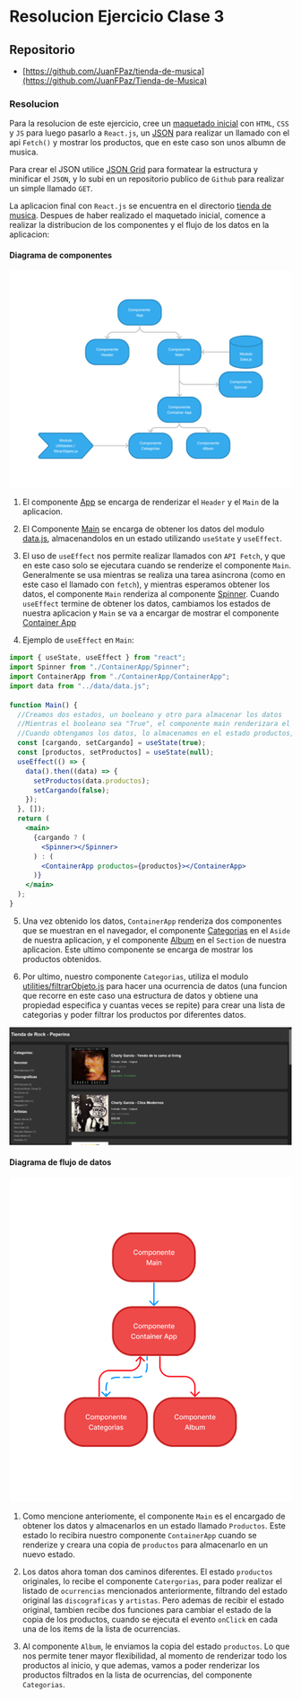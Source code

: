 # Resolucion Ejercicio Clase 3

## Repositorio

- [https://github.com/JuanFPaz/tienda-de-musica](https://github.com/JuanFPaz/Tienda-de-Musica)

### Resolucion

Para la resolucion de este ejercicio, cree un [maquetado inicial](./maquetado-html/) con `HTML`, `CSS` y `JS` para luego pasarlo a `React.js`, un [JSON](https://raw.githubusercontent.com/JuanFPaz/Json/main/JSON-ejercicios/rock-nacional.json) para realizar un llamado con el api `Fetch()` y mostrar los productos, que en este caso son unos albumn de musica.

Para crear el JSON utilice [JSON Grid](https://jsongrid.com/json-grid) para formatear la estructura y minificar el `JSON`, y lo subi en un repositorio publico de `Github` para realizar un simple llamado `GET`.

La aplicacion final con `React.js` se encuentra en el directorio [tienda de musica](./tienda-de-musica/). Despues de haber realizado el maquetado inicial, comence a realizar la distribucion de los componentes y el flujo de los datos en la aplicacion:

#### Diagrama de componentes

![Diagrama de componentes](./images/diagrama-componentes.png)

1. El componente [App](./tienda-de-musica/src/App.jsx) se encarga de renderizar el `Header` y el `Main` de la aplicacion.

2. El Componente [Main](./tienda-de-musica/src/components/Main.jsx) se encarga de obtener los datos del modulo [data.js](./tienda-de-musica/src/data/data.js), almacenandolos en un estado utilizando `useState` y `useEffect`.

3. El uso de `useEffect` nos permite realizar llamados con `API Fetch`, y que en este caso solo se ejecutara cuando se renderize el componente `Main`. Generalmente se usa mientras se realiza una tarea asincrona (como en este caso el llamado con `fetch`), y mientras esperamos obtener los datos, el componente `Main` renderiza al componente [Spinner](./tienda-de-musica/src/components/ContainerApp/Spinner.jsx). Cuando `useEffect` termine de obtener los datos, cambiamos los estados de nuestra aplicacion y `Main` se va a encargar de mostrar el componente [Container App](./tienda-de-musica/src/components/ContainerApp/ContainerApp.jsx)

4. Ejemplo de `useEffect` en `Main`:

```jsx
import { useState, useEffect } from "react";
import Spinner from "./ContainerApp/Spinner";
import ContainerApp from "./ContainerApp/ContainerApp";
import data from "../data/data.js";

function Main() {
  //Creamos dos estados, un booleano y otro para almacenar los datos
  //Mientras el booleano sea "True", el componente main renderizara el Spinner
  //Cuando obtengamos los datos, lo almacenamos en el estado productos, y ademas cambiamos el estado cargando a "false"
  const [cargando, setCargando] = useState(true);
  const [productos, setProductos] = useState(null);
  useEffect(() => {
    data().then((data) => {
      setProductos(data.productos);
      setCargando(false);
    });
  }, []);
  return (
    <main>
      {cargando ? (
        <Spinner></Spinner>
      ) : (
        <ContainerApp productos={productos}></ContainerApp>
      )}
    </main>
  );
}
```

5. Una vez obtenido los datos, `ContainerApp` renderiza dos componentes que se muestran en el navegador, el componente [Categorias](./tienda-de-musica/src/components/ContainerApp/Categorias/Categorias.jsx) en el `Aside` de nuestra aplicacion, y el componente [Album](./tienda-de-musica/src/components/ContainerApp/Categorias/Album.jsx) en el `Section` de nuestra aplicacion. Este ultimo componente se encarga de mostrar los productos obtenidos.

6. Por ultimo, nuestro componente `Categorias`, utiliza el modulo [utilities/filtrarObjeto.js](./tienda-de-musica/src/utilities/filtrarObjeto.js) para hacer una ocurrencia de datos (una funcion que recorre en este caso una estructura de datos y obtiene una propiedad especifica y cuantas veces se repite) para crear una lista de categorias y poder filtrar los productos por diferentes datos.

![Ejemplo Aplicacion](./images/ejemplo-aplicacion.png)

#### Diagrama de flujo de datos

![diagrama de flujo de datos](./images/diagrama-flujo-de-datos.png)

1. Como mencione anteriomente, el componente `Main` es el encargado de obtener los datos y almacenarlos en un estado llamado `Productos`. Este estado lo recibira nuestro componente `ContainerApp` cuando se renderize y creara una copia de `productos` para almacenarlo en un nuevo estado.

2. Los datos ahora toman dos caminos diferentes. El estado `productos` originales, lo recibe el componente `Catergorias`, para poder realizar el listado de `ocurrencias` mencionados anteriormente, filtrando del estado original las `discograficas` y `artistas`. Pero ademas de recibir el estado original, tambien recibe dos funciones para cambiar el estado de la copia de los productos, cuando se ejecuta el evento `onClick` en cada una de los items de la lista de ocurrencias.

3. Al componente `Album`, le enviamos la copia del estado `productos`. Lo que nos permite tener mayor flexibilidad, al momento de renderizar todo los productos al inicio, y que ademas, vamos a poder renderizar los productos filtrados en la lista de ocurrencias, del componente `Categorias`.
